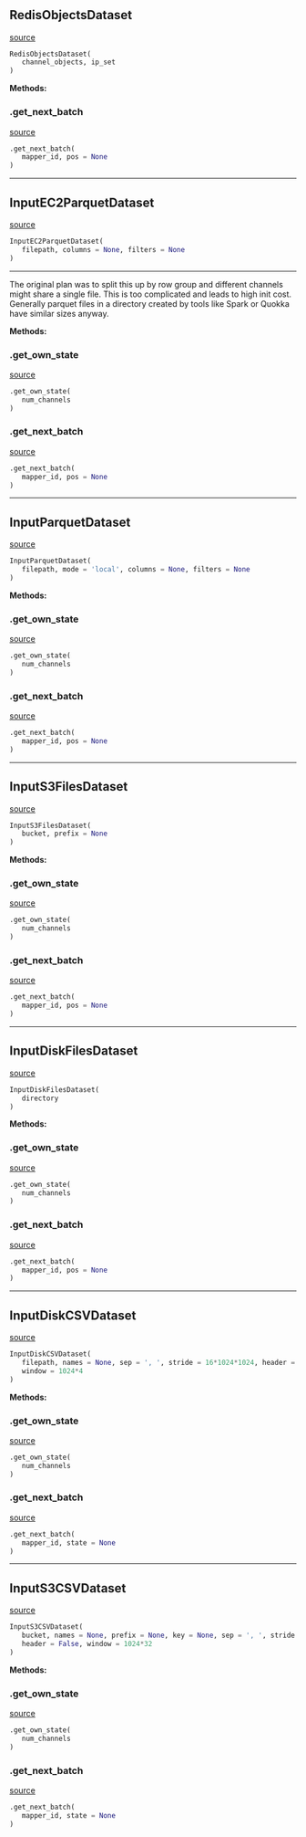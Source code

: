 #


## RedisObjectsDataset
[source](https://github.com/blob/master/dataset.py/#L24)
```python 
RedisObjectsDataset(
   channel_objects, ip_set
)
```




**Methods:**


### .get_next_batch
[source](https://github.com/blob/master/dataset.py/#L34)
```python
.get_next_batch(
   mapper_id, pos = None
)
```


----


## InputEC2ParquetDataset
[source](https://github.com/blob/master/dataset.py/#L54)
```python 
InputEC2ParquetDataset(
   filepath, columns = None, filters = None
)
```


---
The original plan was to split this up by row group and different channels might share a single file. This is too complicated and leads to high init cost.
Generally parquet files in a directory created by tools like Spark or Quokka have similar sizes anyway.


**Methods:**


### .get_own_state
[source](https://github.com/blob/master/dataset.py/#L78)
```python
.get_own_state(
   num_channels
)
```


### .get_next_batch
[source](https://github.com/blob/master/dataset.py/#L96)
```python
.get_next_batch(
   mapper_id, pos = None
)
```


----


## InputParquetDataset
[source](https://github.com/blob/master/dataset.py/#L122)
```python 
InputParquetDataset(
   filepath, mode = 'local', columns = None, filters = None
)
```




**Methods:**


### .get_own_state
[source](https://github.com/blob/master/dataset.py/#L139)
```python
.get_own_state(
   num_channels
)
```


### .get_next_batch
[source](https://github.com/blob/master/dataset.py/#L168)
```python
.get_next_batch(
   mapper_id, pos = None
)
```


----


## InputS3FilesDataset
[source](https://github.com/blob/master/dataset.py/#L181)
```python 
InputS3FilesDataset(
   bucket, prefix = None
)
```




**Methods:**


### .get_own_state
[source](https://github.com/blob/master/dataset.py/#L190)
```python
.get_own_state(
   num_channels
)
```


### .get_next_batch
[source](https://github.com/blob/master/dataset.py/#L206)
```python
.get_next_batch(
   mapper_id, pos = None
)
```


----


## InputDiskFilesDataset
[source](https://github.com/blob/master/dataset.py/#L223)
```python 
InputDiskFilesDataset(
   directory
)
```




**Methods:**


### .get_own_state
[source](https://github.com/blob/master/dataset.py/#L232)
```python
.get_own_state(
   num_channels
)
```


### .get_next_batch
[source](https://github.com/blob/master/dataset.py/#L236)
```python
.get_next_batch(
   mapper_id, pos = None
)
```


----


## InputDiskCSVDataset
[source](https://github.com/blob/master/dataset.py/#L248)
```python 
InputDiskCSVDataset(
   filepath, names = None, sep = ', ', stride = 16*1024*1024, header = False,
   window = 1024*4
)
```




**Methods:**


### .get_own_state
[source](https://github.com/blob/master/dataset.py/#L265)
```python
.get_own_state(
   num_channels
)
```


### .get_next_batch
[source](https://github.com/blob/master/dataset.py/#L358)
```python
.get_next_batch(
   mapper_id, state = None
)
```


----


## InputS3CSVDataset
[source](https://github.com/blob/master/dataset.py/#L411)
```python 
InputS3CSVDataset(
   bucket, names = None, prefix = None, key = None, sep = ', ', stride = 64*1024*1024,
   header = False, window = 1024*32
)
```




**Methods:**


### .get_own_state
[source](https://github.com/blob/master/dataset.py/#L432)
```python
.get_own_state(
   num_channels
)
```


### .get_next_batch
[source](https://github.com/blob/master/dataset.py/#L535)
```python
.get_next_batch(
   mapper_id, state = None
)
```

